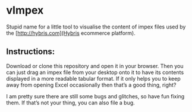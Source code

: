vImpex
======

Stupid name for a little tool to visualise the content of impex files used by the [http://hybris.com](Hybris ecommerce platform).

## Instructions:
Download or clone this repository and open it in your browser.
Then you can just drag an impex file from your desktop onto it to have its contents displayed in a more readable tabular format. 
If it only helps you to keep away from opening Excel occasionally then that’s a good thing, right?

I am pretty sure there are still some bugs and glitches, so have fun fixing them. If that’s not your thing, you can also file a bug.
